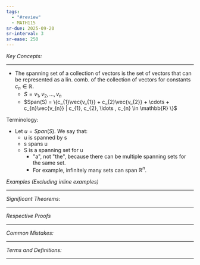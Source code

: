 ```yaml
---
tags:
  - "#review"
  - MATH115
sr-due: 2025-09-20
sr-interval: 3
sr-ease: 250
---
```

*Key Concepts:*
___

- The spanning set of a collection of vectors is the set of vectors that can be represented as a lin. comb. of the collection of vectors for constants $c_{n}\in \mathbb{R}$.
	- $S = {v_{1}, v_{2}, \ldots, v_{n}}$
	- $Span(S) = \{c_{1}\vec{v_{1}} + c_{2}\vec{v_{2}} + \cdots + c_{n}\vec{v_{n}} | c_{1}, c_{2}, \ldots , c_{n} \in \mathbb{R} \}$

Terminology:
- Let $u = Span(S)$. We say that:
	- u is spanned by s
	- s spans u
	- S is a spanning set for u
		- "a", not "the", because there can be multiple spanning sets for the same set.
		- For example, infinitely many sets can span $\mathbb{R}^n$.

*Examples (Excluding inline examples)* 
___

*Significant Theorems:*
___

*Respective Proofs*
___

*Common Mistakes:*
___

*Terms and Definitions:*
___

